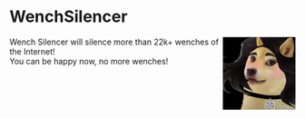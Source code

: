 # WenchSilencer

<img src="assets/img/icon128.png" align="right" />
Wench Silencer will silence more than 22k+ wenches of the Internet!<br/>
You can be happy now, no more wenches!

